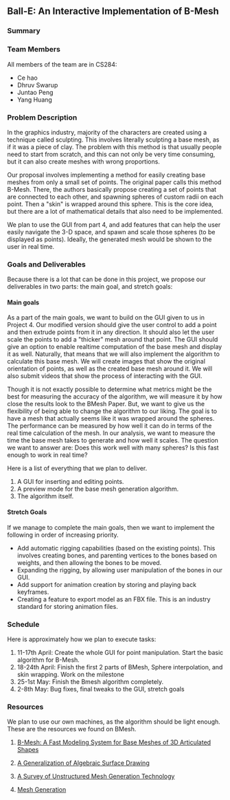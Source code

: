 ## Ball-E: An Interactive Implementation of B-Mesh

### Summary

### Team Members
All members of the team are in CS284:

- Ce hao
- Dhruv Swarup
- Juntao Peng
- Yang Huang

### Problem Description
In the graphics industry, majority of the characters are created using a technique called sculpting. This involves literally sculpting a base mesh, as if it was a piece of clay. The problem with this method is that usually people need to start from scratch, and this can not only be very time consuming, but it can also create meshes with wrong proportions. 

Our proposal involves implementing a method for easily creating base meshes from only a small set of points. The original paper calls this method B-Mesh. There, the authors basically propose creating a set of points that are connected to each other, and spawning spheres of custom radii on each point. Then a "skin" is wrapped around this sphere. This is the core idea, but there are a lot of mathematical details that also need to be implemented. 

We plan to use the GUI from part 4, and add features that can help the user easily navigate the 3-D space, and spawn and scale those spheres (to be displayed as points). Ideally, the generated mesh would be shown to the user in real time. 

### Goals and Deliverables
Because there is a lot that can be done in this project, we propose our deliverables in two parts: the main goal, and stretch goals:

#### Main goals
As a part of the main goals, we want to build on the GUI given to us in Project 4. Our modified version should give the user control to add a point and then extrude points from it in any direction. It should also let the user scale the points to add a "thicker" mesh around that point. The GUI should give an option to enable realtime computation of the base mesh and display it as well. Naturally, that means that we will also implement the algorithm to calculate this base mesh. We will create images that show the original orientation of points, as well as the created base mesh around it. We will also submit videos that show the process of interacting with the GUI. 


Though it is not exactly possible to determine what metrics might be the best for measuring the accuracy of the algorithm, we will measure it by how close the results look to the BMesh Paper. But, we want to give us the flexibility of being able to change the algorithm to our liking. The goal is to have a mesh that actually seems like it was wrapped around the spheres. The performance can be measured by how well it can do in terms of the real time calculation of the mesh. In our analysis, we want to measure the time the base mesh takes to generate and how well it scales. The question we want to answer are: Does this work well with many spheres? Is this fast enough to work in real time?

Here is a list of everything that we plan to deliver.  
1. A GUI for inserting and editing points.
2. A preview mode for the base mesh generation algorithm.
3. The algorithm itself.


#### Stretch Goals
If we manage to complete the main goals, then we want to implement the following in order of increasing priority. 

- Add automatic rigging capabilities (based on the existing points). This involves creating bones, and parenting vertices to the bones based on weights, and then allowing the bones to be moved. 
- Expanding the rigging, by allowing user manipulation of the bones in our GUI. 
- Add support for animation creation by storing and playing back keyframes.
- Creating a feature to export model as an FBX file. This is an industry standard for storing animation files. 

### Schedule
Here is approximately how we plan to execute tasks:
1. 11-17th April: Create the whole GUI for point manipulation. Start the basic algorithm for B-Mesh. 
2. 18-24th April: Finish the first 2 parts of BMesh, Sphere interpolation, and skin wrapping. Work on the milestone
3. 25-1st May: Finish the Bmesh algorithm completely. 
4. 2-8th May: Bug fixes, final tweaks to the GUI, stretch goals

### Resources
We plan to use our own machines, as the algorithm should be light enough. These are the resources we found on BMesh. 

1. [B-Mesh: A Fast Modeling System for Base Meshes
of 3D Articulated Shapes](http://citeseerx.ist.psu.edu/viewdoc/download?doi=10.1.1.357.7134&rep=rep1&type=pdf)

2. [A Generalization of Algebraic Surface Drawing](http://papers.cumincad.org/data/works/att/6094.content.pdf)

3. [A Survey of Unstructured Mesh Generation Technology](https://ima.udg.edu/~sellares/comgeo/owensurv.pdf)

4. [Mesh Generation](https://people.eecs.berkeley.edu/~jrs/meshpapers/BernPlassmann.pdf)

